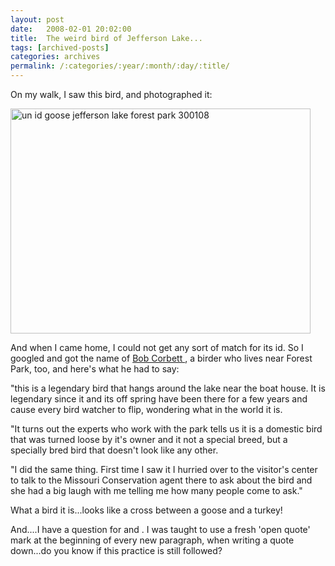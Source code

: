 ```yaml
---
layout: post
date:	2008-02-01 20:02:00
title:  The weird bird of Jefferson Lake...
tags: [archived-posts]
categories: archives
permalink: /:categories/:year/:month/:day/:title/
---
```

On my walk, I saw this bird, and photographed it:


<a href="http://www.flickr.com/photos/23073985@N08/2232867666/" title="un id goose jefferson lake forest park 300108 by stlouisvisit, on Flickr"><img src="http://farm3.static.flickr.com/2033/2232867666_a56bf78b59_o.jpg" width="480" height="360" alt="un id goose jefferson lake forest park 300108" /></a>


And when I came home, I could not get any sort of match for its id. So I googled and got the name of <a href="http://webster.edu/~corbetre/birds/park-bird-photos.html"> Bob Corbett </a>, a birder who lives near Forest Park, too, and here's what he had to say:


"this is a legendary bird that hangs around the lake near the boat house.
It is legendary since it and its off spring have been there for a few years
and cause every bird watcher to flip, wondering what in the world it is.

"It turns out the experts who work with the park tells us it is a domestic
bird that was turned loose by it's owner and it not a special breed, but a
specially bred bird that doesn't look like any other.

"I did the same thing.  First time I saw it I hurried over to the visitor's
center to talk to the Missouri Conservation agent there to ask about the bird
and she had a big laugh with me telling me how many people come to ask."


What a bird it is...looks like a cross between a goose and a turkey!


And....I have a question for <LJ user="joylita"> and <LJ user="asakiyume">. I was taught to use a fresh 'open quote' mark at the beginning of every new paragraph, when writing a quote down...do you know if this practice is still followed?
